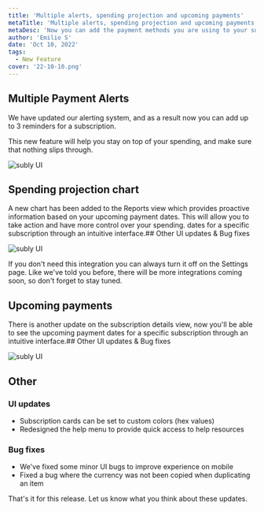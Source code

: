 ```yaml
---
title: 'Multiple alerts, spending projection and upcoming payments'
metaTitle: 'Multiple alerts, spending projection and upcoming payments'
metaDesc: 'Now you can add the payment methods you are using to your subscriptions. This will allow you to get more insightful data in your reports and more ways to organize all of your recurring expenses.'
author: 'Emilio S'
date: 'Oct 10, 2022'
tags:
  - New Feature
cover: '22-10-10.png'
---
```


## Multiple Payment Alerts

We have updated our alerting system, and as a result now you can add up to 3 reminders for a subscription.

This new feature will help you stay on top of your spending, and make sure that nothing slips through.

![subly UI](/release-notes/content/22-10-10/01.png)

## Spending projection chart

A new chart has been added to the Reports view which provides proactive information based on your upcoming payment dates. This will allow you to take action and have more control over your spending.
dates for a specific subscription through an intuitive interface.## Other UI updates & Bug fixes

![subly UI](/release-notes/content/22-10-10/03.png)

If you don't need this integration you can always turn it off on the Settings page. Like we've told you before, there will be more integrations coming soon, so don't forget to stay tuned.

## Upcoming payments

There is another update on the subscription details view, now you'll be able to see the upcoming payment dates for a specific subscription through an intuitive interface.## Other UI updates & Bug fixes

![subly UI](/release-notes/content/22-10-10/02.png)

## Other

### UI updates

- Subscription cards can be set to custom colors (hex values)
- Redesigned the help menu to provide quick access to help resources

### Bug fixes

- We've fixed some minor UI bugs to improve experience on mobile
- Fixed a bug where the currency was not been copied when duplicating an item

That's it for this release. Let us know what you think about these updates.
